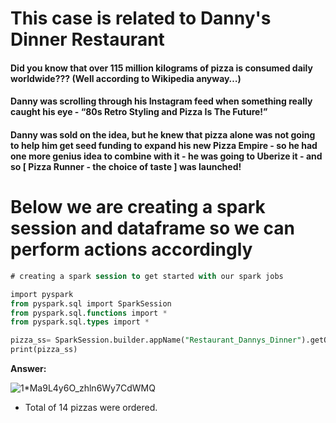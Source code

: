 # This case is related to Danny's Dinner Restaurant
#### Did you know that over 115 million kilograms of pizza is consumed daily worldwide??? (Well according to Wikipedia anyway…)
#### Danny was scrolling through his Instagram feed when something really caught his eye - “80s Retro Styling and Pizza Is The Future!”
#### Danny was sold on the idea, but he knew that pizza alone was not going to help him get seed funding to expand his new Pizza Empire - so he had one more genius idea to combine with it - he was going to Uberize it - and so [ Pizza Runner - the choice of taste ] was launched!

# Below we are creating a spark session and dataframe so we can perform actions accordingly

```` sql
# creating a spark session to get started with our spark jobs

import pyspark
from pyspark.sql import SparkSession
from pyspark.sql.functions import *
from pyspark.sql.types import *

pizza_ss= SparkSession.builder.appName("Restaurant_Dannys_Dinner").getOrCreate()
print(pizza_ss)
````
**Answer:**

![1*Ma9L4y6O_zhln6Wy7CdWMQ](https://user-images.githubusercontent.com/81607668/129473598-d6d55ab2-59c7-4040-97db-d1b0c1c5b294.png)

- Total of 14 pizzas were ordered.
